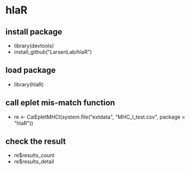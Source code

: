 # hlaR
## install package
* library(devtools)   
* install_github("LarsenLab/hlaR")
## load package
* library(hlaR) 
## call eplet mis-match function
* re <- CalEpletMHCI(system.file("extdata", "MHC_I_test.csv", package = "hlaR"))
## check the result
* re$results_count  
* re$results_detail

